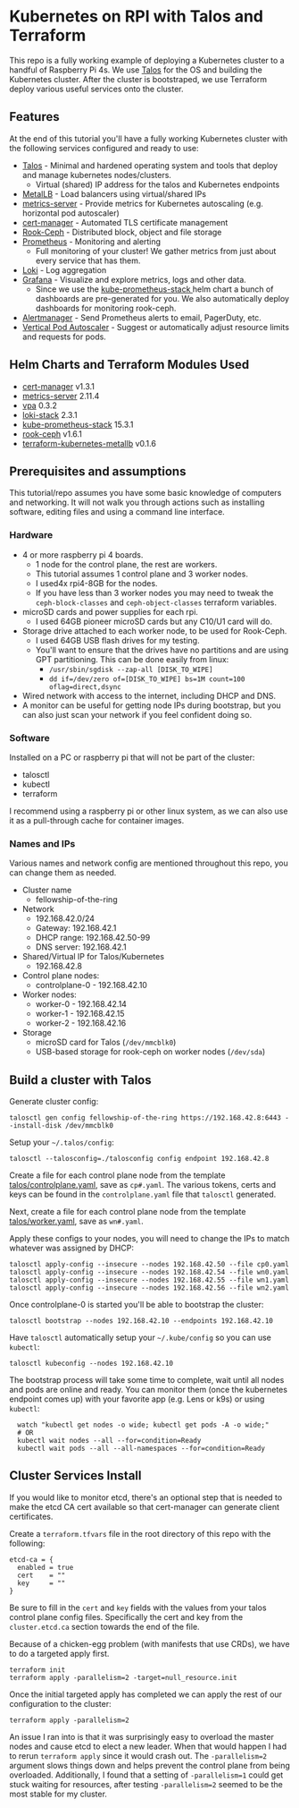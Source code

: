# Kubernetes on RPI with Talos and Terraform

This repo is a fully working example of deploying a Kubernetes cluster to a handful of Raspberry Pi 4s. We use [Talos](https://talos.dev)
for the OS and building the Kubernetes cluster. After the cluster is bootstraped, we use Terraform deploy various useful services onto the cluster.

## Features

At the end of this tutorial you'll have a fully working Kubernetes cluster with the following services configured and ready to use:

* [Talos](https://talos.dev) - Minimal and hardened operating system and tools that deploy and manage kubernetes nodes/clusters.
  * Virtual (shared) IP address for the talos and Kubernetes endpoints
* [MetalLB](https://metallb.universe.tf) - Load balancers using virtual/shared IPs 
* [metrics-server](https://github.com/kubernetes-sigs/metrics-server) - Provide metrics for Kubernetes autoscaling (e.g. horizontal pod autoscaler)
* [cert-manager](https://cert-manager.io/) - Automated TLS certificate management
* [Rook-Ceph](https://rook.io/) - Distributed block, object and file storage
* [Prometheus](https://prometheus.io/) - Monitoring and alerting
  * Full monitoring of your cluster! We gather metrics from just about every service that has them.
* [Loki](https://grafana.com/oss/loki/) - Log aggregation
* [Grafana](https://grafana.com/oss/grafana/) - Visualize and explore metrics, logs and other data.
  * Since we use the [kube-prometheus-stack
](https://github.com/prometheus-community/helm-charts/tree/main/charts/kube-prometheus-stack) helm chart a bunch of dashboards are pre-generated for you. We also automatically deploy dashboards for monitoring rook-ceph.
* [Alertmanager](https://prometheus.io/docs/alerting/latest/alertmanager/) - Send Prometheus alerts to email, PagerDuty, etc.
* [Vertical Pod Autoscaler](https://github.com/kubernetes/autoscaler/tree/master/vertical-pod-autoscaler) - Suggest or automatically adjust resource limits and requests for pods.

## Helm Charts and Terraform Modules Used

* [cert-manager](https://cert-manager.io/docs/installation/kubernetes/#installing-with-helm) v1.3.1
* [metrics-server](https://github.com/helm/charts/tree/master/stable/metrics-server) 2.11.4
* [vpa](https://artifacthub.io/packages/helm/fairwinds-stable/vpa) 0.3.2
* [loki-stack](https://grafana.com/docs/loki/latest/installation/helm/) 2.3.1
* [kube-prometheus-stack](https://github.com/prometheus-community/helm-charts/tree/main/charts/kube-prometheus-stack) 15.3.1
* [rook-ceph](https://github.com/rook/rook/blob/master/Documentation/helm-operator.md) v1.6.1
* [terraform-kubernetes-metallb](github.com/colinwilson/terraform-kubernetes-metallb) v0.1.6

## Prerequisites and assumptions

This tutorial/repo assumes you have some basic knowledge of computers and networking. It will not walk you through actions
such as installing software, editing files and using a command line interface.

### Hardware

* 4 or more raspberry pi 4 boards.
  * 1 node for the control plane, the rest are workers.
  * This tutorial assumes 1 control plane and 3 worker nodes.
  * I used4x rpi4-8GB for the nodes.
  * If you have less than 3 worker nodes you may need to tweak the `ceph-block-classes` and `ceph-object-classes` terraform variables.
* microSD cards and power supplies for each rpi.
  * I used 64GB pioneer microSD cards but any C10/U1 card will do.
* Storage drive attached to each worker node, to be used for Rook-Ceph.
  * I used 64GB USB flash drives for my testing.
  * You'll want to ensure that the drives have no partitions and are using GPT partitioning. This can be done easily from linux:
    * `/usr/sbin/sgdisk --zap-all [DISK_TO_WIPE]`
    * `dd if=/dev/zero of=[DISK_TO_WIPE] bs=1M count=100 oflag=direct,dsync`
* Wired network with access to the internet, including DHCP and DNS.
* A monitor can be useful for getting node IPs during bootstrap, but you can also just scan your network if you feel confident doing so.

### Software

Installed on a PC or raspberry pi that will not be part of the cluster:

* talosctl
* kubectl
* terraform
  
I recommend using a raspberry pi or other linux system, as we can also use it as a pull-through cache for container images.

### Names and IPs

Various names and network config are mentioned throughout this repo, you can change them as needed.

* Cluster name
  * fellowship-of-the-ring
* Network
  * 192.168.42.0/24
  * Gateway: 192.168.42.1
  * DHCP range: 192.168.42.50-99
  * DNS server: 192.168.42.1
* Shared/Virtual IP for Talos/Kubernetes
  * 192.168.42.8
* Control plane nodes:
  * controlplane-0 - 192.168.42.10
* Worker nodes:
  * worker-0 - 192.168.42.14
  * worker-1 - 192.168.42.15
  * worker-2 - 192.168.42.16
* Storage
  * microSD card for Talos (`/dev/mmcblk0`)
  * USB-based storage for rook-ceph on worker nodes (`/dev/sda`)

## Build a cluster with Talos

Generate cluster config:

```shell
talosctl gen config fellowship-of-the-ring https://192.168.42.8:6443 --install-disk /dev/mmcblk0
```

Setup your `~/.talos/config`:

```shell
talosctl --talosconfig=./talosconfig config endpoint 192.168.42.8
```

Create a file for each control plane node from the template [talos/controlplane.yaml](talos/controlplane.yaml), save as `cp#.yaml`.
The various tokens, certs and keys can be found in the `controlplane.yaml` file that `talosctl` generated.

Next, create a file for each control plane node from the template [talos/worker.yaml](talos/worker.yaml), save as `wn#.yaml`.

Apply these configs to your nodes, you will need to change the IPs to match whatever was assigned by DHCP:

```shell
talosctl apply-config --insecure --nodes 192.168.42.50 --file cp0.yaml
talosctl apply-config --insecure --nodes 192.168.42.54 --file wn0.yaml
talosctl apply-config --insecure --nodes 192.168.42.55 --file wn1.yaml
talosctl apply-config --insecure --nodes 192.168.42.56 --file wn2.yaml
```

Once controlplane-0 is started you'll be able to bootstrap the cluster:

```shell
talosctl bootstrap --nodes 192.168.42.10 --endpoints 192.168.42.10
```

Have `talosctl` automatically setup your `~/.kube/config` so you can use `kubectl`:

```shell
talosctl kubeconfig --nodes 192.168.42.10
```

The bootstrap process will take some time to complete, wait until all nodes and pods are online and ready. You can monitor
them (once the kubernetes endpoint comes up) with your favorite app (e.g. Lens or k9s) or using `kubectl`:

```shell
  watch "kubectl get nodes -o wide; kubectl get pods -A -o wide;"
  # OR
  kubectl wait nodes --all --for=condition=Ready
  kubectl wait pods --all --all-namespaces --for=condition=Ready
```

## Cluster Services Install

If you would like to monitor etcd, there's an optional step that is needed to make the etcd CA cert available so that
cert-manager can generate client certificates.

Create a `terraform.tfvars` file in the root directory of this repo with the following:

```hcl
etcd-ca = {
  enabled = true
  cert    = ""
  key     = ""
}
```

Be sure to fill in the `cert` and `key` fields with the values from your talos control plane config files. Specifically
the cert and key from the `cluster.etcd.ca` section towards the end of the file.

Because of a chicken-egg problem (with manifests that use CRDs), we have to do a targeted apply first.

```shell
terraform init
terraform apply -parallelism=2 -target=null_resource.init
```

Once the initial targeted apply has completed we can apply the rest of our configuration to the cluster:

```shell
terraform apply -parallelism=2
```

An issue I ran into is that it was surprisingly easy to overload the master nodes and cause etcd to elect a new leader.
When that would happen I had to rerun `terraform apply` since it would crash out. The `-parallelism=2` argument slows things
down and helps prevent the control plane from being overloaded. Additionally, I found that a setting of `-parallelism=1` could
get stuck waiting for resources, after testing `-parallelism=2` seemed to be the most stable for my cluster.
